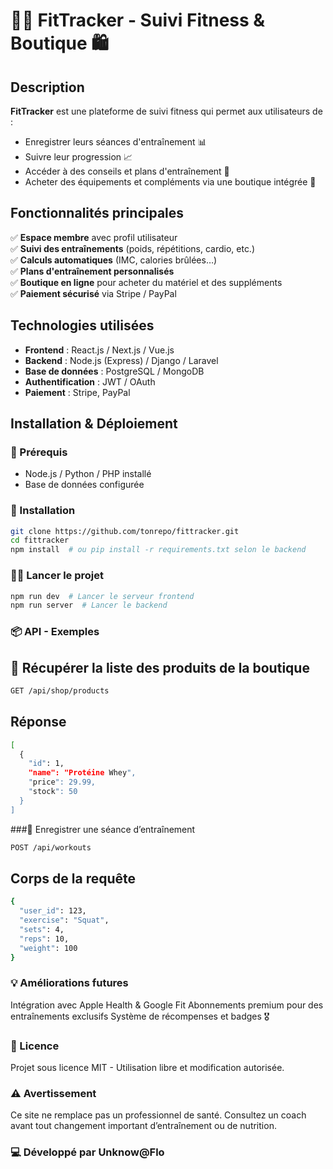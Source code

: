 # 🏋️‍♂️ FitTracker - Suivi Fitness & Boutique 🛍️  

## Description  
**FitTracker** est une plateforme de suivi fitness qui permet aux utilisateurs de :  
- Enregistrer leurs séances d'entraînement 📊  
- Suivre leur progression 📈  
- Accéder à des conseils et plans d'entraînement 📝  
- Acheter des équipements et compléments via une boutique intégrée 🛒  

## Fonctionnalités principales  
✅ **Espace membre** avec profil utilisateur  
✅ **Suivi des entraînements** (poids, répétitions, cardio, etc.)  
✅ **Calculs automatiques** (IMC, calories brûlées…)  
✅ **Plans d'entraînement personnalisés**  
✅ **Boutique en ligne** pour acheter du matériel et des suppléments  
✅ **Paiement sécurisé** via Stripe / PayPal  

## Technologies utilisées  
- **Frontend** : React.js / Next.js / Vue.js  
- **Backend** : Node.js (Express) / Django / Laravel  
- **Base de données** : PostgreSQL / MongoDB  
- **Authentification** : JWT / OAuth  
- **Paiement** : Stripe, PayPal  

## Installation & Déploiement  

### 🚀 Prérequis  
- Node.js / Python / PHP installé  
- Base de données configurée  

### 🔧 Installation  
```sh
git clone https://github.com/tonrepo/fittracker.git
cd fittracker
npm install  # ou pip install -r requirements.txt selon le backend
```
### 🏃‍♂️ Lancer le projet
```sh
npm run dev  # Lancer le serveur frontend
npm run server  # Lancer le backend
```
### 📦 API - Exemples

## 🔹 Récupérer la liste des produits de la boutique
```sh
GET /api/shop/products
```
## Réponse
```sh
[
  {
    "id": 1,
    "name": "Protéine Whey",
    "price": 29.99,
    "stock": 50
  }
]
```

###🔹 Enregistrer une séance d’entraînement
```sh
POST /api/workouts
```
## Corps de la requête
```sh
{
  "user_id": 123,
  "exercise": "Squat",
  "sets": 4,
  "reps": 10,
  "weight": 100
}
```

### 💡 Améliorations futures
Intégration avec Apple Health & Google Fit
Abonnements premium pour des entraînements exclusifs
Système de récompenses et badges 🎖️

### 📜 Licence

Projet sous licence MIT - Utilisation libre et modification autorisée.

### ⚠️ Avertissement

Ce site ne remplace pas un professionnel de santé. Consultez un coach avant tout changement important d’entraînement ou de nutrition.

### 💻 Développé par Unknow@Flo 
